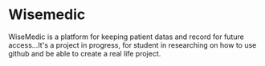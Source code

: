 # Wisemedic
WiseMedic is a platform for keeping patient datas and record for future access...It's a project in progress, for student in researching on how to use github and be able to create a real life project.

